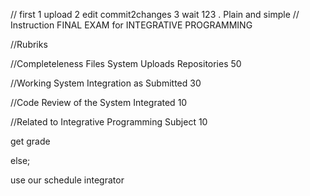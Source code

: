 //  first 1 upload 2 edit commit2changes 3 wait 123 . Plain and simple
//  Instruction FINAL EXAM for INTEGRATIVE PROGRAMMING
<p> //Rubriks</p>
<p> //Completeleness Files System Uploads Repositories   50 </p>
<p> //Working System Integration as Submitted            30 </p>
<p> //Code Review of the System Integrated               10 </p>
<p> //Related to Integrative Programming Subject         10 </p>
<p> get grade </p>
<p> else; </p>
<p> use our schedule integrator <a"https://calendly.com/armadeloibm/30min"></a></p>
